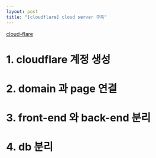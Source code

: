```yaml
---
layout: post
title: "[cloudflare] cloud server 구축"
---
```

[cloud-flare](https://www.cloudflare.com/ko-kr/)

# 1. cloudflare 계정 생성
# 2. domain 과 page 연결
# 3. front-end 와 back-end 분리
# 4. db 분리